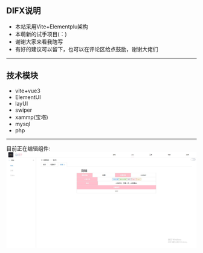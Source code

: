 ## DIFX说明

* 本站采用Vite+Elementplu架构
* 本萌新的试手项目(：)
* 谢谢大家来看我瞎写
* 有好的建议可以留下，也可以在评论区给点鼓励，谢谢大佬们
- - -
## 技术模块
* vite+vue3
* ElementUI
* layUI
* swiper
* xammp(宝塔)
* mysql
* php
- - -
目前正在编辑组件:
![正在编辑模块](./public/img/微信图片编辑_20220826114524.jpg)
